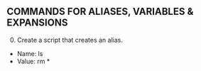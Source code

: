 ## COMMANDS FOR ALIASES, VARIABLES & EXPANSIONS
0. Create a script that creates an alias.
 - Name: ls
 - Value: rm *
